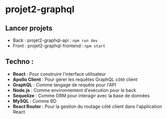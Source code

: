 # projet2-graphql

## Lancer projets 
- Back : projet2-graphql-api : `npm run dev `
- Front : projet2-graphql-frontend : `npm start `

## Techno : 
- __React__ : Pour construire l'interface utilisateur
- __Apollo Client__ : Pour gérer les requêtes GraphQL côté client
- __GraphQL__ : Comme langage de requête pour l'API
- __Node.js__ : Comme environnement d'exécution pour le back
- __Sequelize__ : Comme ORM pour interagir avec la base de données
- __MySQL__ : Comme BD
- __React Router__ : Pour la gestion du routage côté client dans l'application React